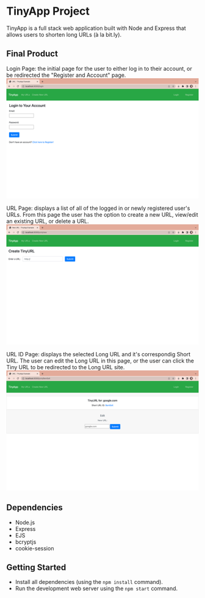 # TinyApp Project

TinyApp is a full stack web application built with Node and Express that allows users to shorten long URLs (à la bit.ly).

## Final Product

Login Page: the initial page for the user to either log in to their account, or be redirected the "Register and Account" page. 
!["screenshot of Login page"](https://github.com/Megwilken/tinyApp/blob/main/docs/loginpage.png?raw=true)


URL Page: displays a list of all of the logged in or newly registered user's URLs. From this page the user has the option to create a new URL, view/edit an existing URL, or delete a URL. 
!["screenshot of URL page"](https://github.com/Megwilken/tinyApp/blob/main/docs/urlspage.png?raw=true)


URL ID Page: displays the selected Long URL and it's correspondig Short URL. The user can edit the Long URL in this page, or the user can click the Tiny URL to be redirected to the Long URL site. 
!["screenshot of URL ID page"](https://github.com/Megwilken/tinyApp/blob/main/docs/urlidpage.png?raw=true)

## Dependencies

- Node.js
- Express
- EJS
- bcryptjs
- cookie-session

## Getting Started

- Install all dependencies (using the `npm install` command).
- Run the development web server using the `npm start` command.